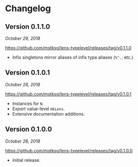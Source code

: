 Changelog
=========

Version 0.1.1.0
---------------

*October 29, 2018*

<https://github.com/mstksg/lens-typelevel/releases/tag/v0.1.1.0>

*   Infix singletons mirror aliases of infix type aliases (`%^.`, etc.)

Version 0.1.0.1
---------------

*October 28, 2018*

<https://github.com/mstksg/lens-typelevel/releases/tag/v0.1.0.1>

*   Instances for `N`.
*   Export value-level `mkLens`.
*   Extensive documentation additions.

Version 0.1.0.0
---------------

*October 26, 2018*

<https://github.com/mstksg/lens-typelevel/releases/tag/v0.1.0.0>

*   Initial release.

